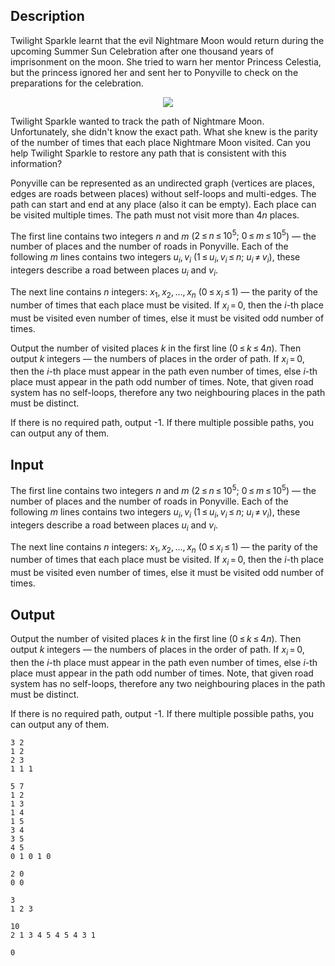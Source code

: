 ## Description

<div><p>Twilight Sparkle learnt that the evil Nightmare Moon would return during the upcoming Summer Sun Celebration after one thousand years of imprisonment on the moon. She tried to warn her mentor Princess Celestia, but the princess ignored her and sent her to Ponyville to check on the preparations for the celebration.</p><center> <img class="tex-graphics" src="file://raupfKJT.png" style="max-width: 100.0%;max-height: 100.0%;"> </center><p>Twilight Sparkle wanted to track the path of Nightmare Moon. Unfortunately, she didn't know the exact path. What she knew is the parity of the number of times that each place Nightmare Moon visited. Can you help Twilight Sparkle to restore any path that is consistent with this information?</p><p>Ponyville can be represented as an undirected graph (vertices are places, edges are roads between places) without self-loops and multi-edges. The path can start and end at any place (also it can be empty). Each place can be visited multiple times. The path must not visit more than <span class="tex-span">4<i>n</i></span> places.</p></div><div class="input-specification"><p>The first line contains two integers <span class="tex-span"><i>n</i></span> and <span class="tex-span"><i>m</i></span> (<span class="tex-span">2 ≤ <i>n</i> ≤ 10<sup class="upper-index">5</sup>;&nbsp;0 ≤ <i>m</i> ≤ 10<sup class="upper-index">5</sup></span>) — the number of places and the number of roads in Ponyville. Each of the following <span class="tex-span"><i>m</i></span> lines contains two integers <span class="tex-span"><i>u</i><sub class="lower-index"><i>i</i></sub>, <i>v</i><sub class="lower-index"><i>i</i></sub></span> (<span class="tex-span">1 ≤ <i>u</i><sub class="lower-index"><i>i</i></sub>, <i>v</i><sub class="lower-index"><i>i</i></sub> ≤ <i>n</i>;&nbsp;<i>u</i><sub class="lower-index"><i>i</i></sub> ≠ <i>v</i><sub class="lower-index"><i>i</i></sub></span>), these integers describe a road between places <span class="tex-span"><i>u</i><sub class="lower-index"><i>i</i></sub></span> and <span class="tex-span"><i>v</i><sub class="lower-index"><i>i</i></sub></span>.</p><p>The next line contains <span class="tex-span"><i>n</i></span> integers: <span class="tex-span"><i>x</i><sub class="lower-index">1</sub>, <i>x</i><sub class="lower-index">2</sub>, ..., <i>x</i><sub class="lower-index"><i>n</i></sub></span> <span class="tex-span">(0 ≤ <i>x</i><sub class="lower-index"><i>i</i></sub> ≤ 1)</span> — the parity of the number of times that each place must be visited. If <span class="tex-span"><i>x</i><sub class="lower-index"><i>i</i></sub> = 0</span>, then the <span class="tex-span"><i>i</i></span>-th place must be visited even number of times, else it must be visited odd number of times.</p></div><div class="output-specification"><p>Output the number of visited places <span class="tex-span"><i>k</i></span> in the first line (<span class="tex-span">0 ≤ <i>k</i> ≤ 4<i>n</i></span>). Then output <span class="tex-span"><i>k</i></span> integers — the numbers of places in the order of path. If <span class="tex-span"><i>x</i><sub class="lower-index"><i>i</i></sub> = 0</span>, then the <span class="tex-span"><i>i</i></span>-th place must appear in the path even number of times, else <span class="tex-span"><i>i</i></span>-th place must appear in the path odd number of times. Note, that given road system has no self-loops, therefore any two neighbouring places in the path must be distinct.</p><p>If there is no required path, output <span class="tex-font-style-tt">-1</span>. If there multiple possible paths, you can output any of them.</p></div>

## Input

<p>The first line contains two integers <span class="tex-span"><i>n</i></span> and <span class="tex-span"><i>m</i></span> (<span class="tex-span">2 ≤ <i>n</i> ≤ 10<sup class="upper-index">5</sup>;&nbsp;0 ≤ <i>m</i> ≤ 10<sup class="upper-index">5</sup></span>) — the number of places and the number of roads in Ponyville. Each of the following <span class="tex-span"><i>m</i></span> lines contains two integers <span class="tex-span"><i>u</i><sub class="lower-index"><i>i</i></sub>, <i>v</i><sub class="lower-index"><i>i</i></sub></span> (<span class="tex-span">1 ≤ <i>u</i><sub class="lower-index"><i>i</i></sub>, <i>v</i><sub class="lower-index"><i>i</i></sub> ≤ <i>n</i>;&nbsp;<i>u</i><sub class="lower-index"><i>i</i></sub> ≠ <i>v</i><sub class="lower-index"><i>i</i></sub></span>), these integers describe a road between places <span class="tex-span"><i>u</i><sub class="lower-index"><i>i</i></sub></span> and <span class="tex-span"><i>v</i><sub class="lower-index"><i>i</i></sub></span>.</p><p>The next line contains <span class="tex-span"><i>n</i></span> integers: <span class="tex-span"><i>x</i><sub class="lower-index">1</sub>, <i>x</i><sub class="lower-index">2</sub>, ..., <i>x</i><sub class="lower-index"><i>n</i></sub></span> <span class="tex-span">(0 ≤ <i>x</i><sub class="lower-index"><i>i</i></sub> ≤ 1)</span> — the parity of the number of times that each place must be visited. If <span class="tex-span"><i>x</i><sub class="lower-index"><i>i</i></sub> = 0</span>, then the <span class="tex-span"><i>i</i></span>-th place must be visited even number of times, else it must be visited odd number of times.</p>

## Output

<p>Output the number of visited places <span class="tex-span"><i>k</i></span> in the first line (<span class="tex-span">0 ≤ <i>k</i> ≤ 4<i>n</i></span>). Then output <span class="tex-span"><i>k</i></span> integers — the numbers of places in the order of path. If <span class="tex-span"><i>x</i><sub class="lower-index"><i>i</i></sub> = 0</span>, then the <span class="tex-span"><i>i</i></span>-th place must appear in the path even number of times, else <span class="tex-span"><i>i</i></span>-th place must appear in the path odd number of times. Note, that given road system has no self-loops, therefore any two neighbouring places in the path must be distinct.</p><p>If there is no required path, output <span class="tex-font-style-tt">-1</span>. If there multiple possible paths, you can output any of them.</p>





```input1
3 2
1 2
2 3
1 1 1

```




```input2
5 7
1 2
1 3
1 4
1 5
3 4
3 5
4 5
0 1 0 1 0

```




```input3
2 0
0 0

```




```output1
3
1 2 3

```




```output2
10
2 1 3 4 5 4 5 4 3 1
```




```output3
0

```


